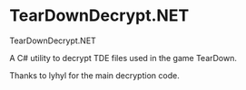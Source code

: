 # TearDownDecrypt.NET
TearDownDecrypt.NET

A C# utility to decrypt TDE files used in the game TearDown.

Thanks to lyhyl for the main decryption code.
